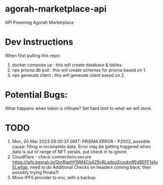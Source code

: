 # agorah-marketplace-api

API Powering Agorah Marketplace

# Dev Instructions

When first pulling this repo:

1. docker compose up : this will create database & tables.
2. npx prisma db pull : this will create schemas for prisma based on 1.
3. npx generate client : this will generate client based on 2.

# Potential Bugs:

What happens when token is infinate? Set hard limit to what we will store.

# TODO

1. Mon, 20 Mar 2023 09:30:37 GMT: PRISMA ERROR - P2002, possible cause: filling in incomplete data.
   Error may be getting triggered when data is out of range of NFT serials, put check in to ignore.
2. CloudFlare - check connections secure https://ipfs.agorah.io/QmRgphY9jM4Co4Z6vRLadsg2cyukn95gBEFF1afuELw1qp, need to do
   Additional Checks on headers coming back, then possibly trying Pinata?!
3. Move IPFS provider to env, with a backup.
